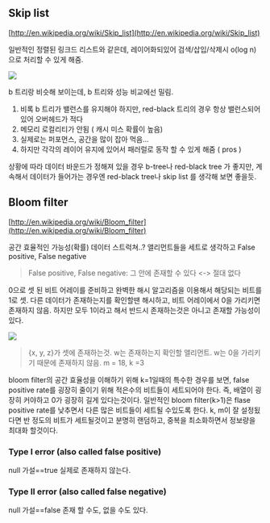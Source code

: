 ## Skip list
[http://en.wikipedia.org/wiki/Skip_list](http://en.wikipedia.org/wiki/Skip_list)

일반적인 정렬된 링크드 리스트와 같은데, 
 레이어화되있어 검색/삽입/삭제시 o(log n)으로 처리할 수 있게 해줌.

![](http://upload.wikimedia.org/wikipedia/commons/thumb/8/86/Skip_list.svg/470px-Skip_list.svg.png)


b 트리랑 비슷해 보이는데, b 트리와 성능 비교에선 밀림.

1. 비록 b 트리가 밸런스를 유지해야 하지만, red-black 트리의 경우 항상 밸런스되어있어 오버헤드가 적다
2. 메모리 로컬리티가 안됨 ( 캐시 미스 확률이 높음)
3. 실제로는 퍼포먼스, 공간을 많이 잡아 먹음...
4. 하지만 각각의 레이어 유지에 있어서 패러럴로 동작 할 수 있게 해줌 ( pros )

상황에 따라 데이터 바운드가 정해져 있을 경우 b-tree나 red-black tree 가 좋지만,
계속해서 데이터가 들어가는 경우엔 red-black tree나 skip list 를 생각해 보면 좋을듯.


## Bloom filter
[http://en.wikipedia.org/wiki/Bloom_filter](http://en.wikipedia.org/wiki/Bloom_filter)

공간 효율적인 가능성(확률) 데이터 스트럭쳐..?
앨리먼트들을 세트로 생각하고 False positive, False negative

> False positive, False negative: 그 안에 존재할 수 있다 <-> 절대 없다

0으로 셋 된 비트 어레이를 준비하고 완벽한 해시 알고리즘을 이용해서 해당되는 비트를 1로 셋. 다른 데이터가 존재하는지를 확인할땐 해시하고, 비트 어레이에서 0을 가리키면 존재하지 않음.
하지만 모두 1이라고 해서 반드시 존재하는것은 아니고 존재할 가능성이 있다.

![](http://upload.wikimedia.org/wikipedia/commons/thumb/a/ac/Bloom_filter.svg/360px-Bloom_filter.svg.png)

> {x, y, z}가 셋에 존재하는것. w는 존재하는지 확인할 앨리먼트.
> w는 0을 가리키기 때문에 존재하지 않음. 
> m = 18, k =3

bloom filter의 공간 효율성을 이해하기 위해 k=1일때의 특수한 경우를 보면, false positive rate를 굉장히 줄이기 위해 적은수의 비트들이 세트되어야 한다. 즉, 배열이 굉장히 커야하고 0가 굉장히 길게 있다는것이다.
일반적인 bloom filter(k>1)은 flase positive rate를 낮추면서 다른 많은 비트들이 세트될 수있도록 한다.
k, m이 잘 설정됬다면 반 정도의 비트가 세트될것이고 분명히 랜덤하고, 중복을 최소화하면서 정보량을 최대화 할것이다.

### Type I error (also called false positive)
null 가설==true
실제로 존재하지 않는다.

### Type II error (also called false negative)
null 가설==false
존재 할 수도, 없을 수도 있다.
